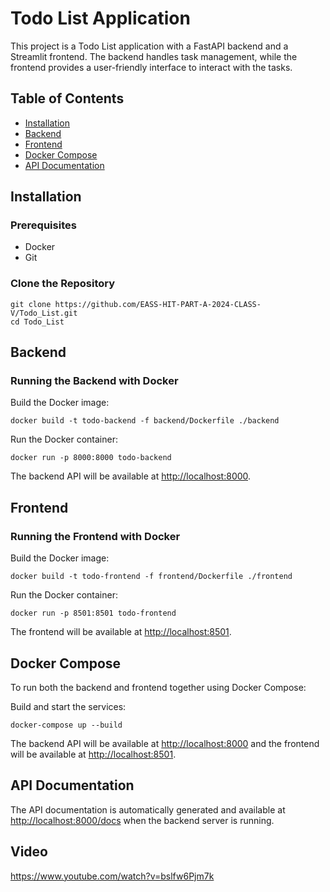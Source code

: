 <!DOCTYPE html>
<html>
<head>
    
</head>
<body>

<h1>Todo List Application</h1>
<p>This project is a Todo List application with a FastAPI backend and a Streamlit frontend. The backend handles task management, while the frontend provides a user-friendly interface to interact with the tasks.</p>

<h2>Table of Contents</h2>
<ul>
    <li><a href="#installation">Installation</a></li>
    <li><a href="#backend">Backend</a></li>
    <li><a href="#frontend">Frontend</a></li>
    <li><a href="#docker-compose">Docker Compose</a></li>
    <li><a href="#api-documentation">API Documentation</a></li>
</ul>

<h2 id="installation">Installation</h2>

<h3>Prerequisites</h3>
<ul>
    <li>Docker</li>
    <li>Git</li>
</ul>

<h3>Clone the Repository</h3>
<pre><code>git clone https://github.com/EASS-HIT-PART-A-2024-CLASS-V/Todo_List.git
cd Todo_List</code></pre>

<h2 id="backend">Backend</h2>

<h3>Running the Backend with Docker</h3>
<p>Build the Docker image:</p>
<pre><code>docker build -t todo-backend -f backend/Dockerfile ./backend
</code></pre>
<p>Run the Docker container:</p>
<pre><code>docker run -p 8000:8000 todo-backend
</code></pre>
<p>The backend API will be available at <a href="http://localhost:8000">http://localhost:8000</a>.</p>

<h2 id="frontend">Frontend</h2>

<h3>Running the Frontend with Docker</h3>
<p>Build the Docker image:</p>
<pre><code>docker build -t todo-frontend -f frontend/Dockerfile ./frontend
</code></pre>
<p>Run the Docker container:</p>
<pre><code>docker run -p 8501:8501 todo-frontend
</code></pre>
<p>The frontend will be available at <a href="http://localhost:8501">http://localhost:8501</a>.</p>

<h2 id="docker-compose">Docker Compose</h2>

<p>To run both the backend and frontend together using Docker Compose:</p>
<p>Build and start the services:</p>
<pre><code>docker-compose up --build
</code></pre>
<p>The backend API will be available at <a href="http://localhost:8000">http://localhost:8000</a> and the frontend will be available at <a href="http://localhost:8501">http://localhost:8501</a>.</p>

<h2 id="api-documentation">API Documentation</h2>

<p>The API documentation is automatically generated and available at <a href="http://localhost:8000/docs">http://localhost:8000/docs</a> when the backend server is running.</p>

<h2 id="video">Video</h2>

<p><a href="https://www.youtube.com/watch?v=bslfw6Pjm7k">https://www.youtube.com/watch?v=bslfw6Pjm7k</a></p>

</body>
</html>
